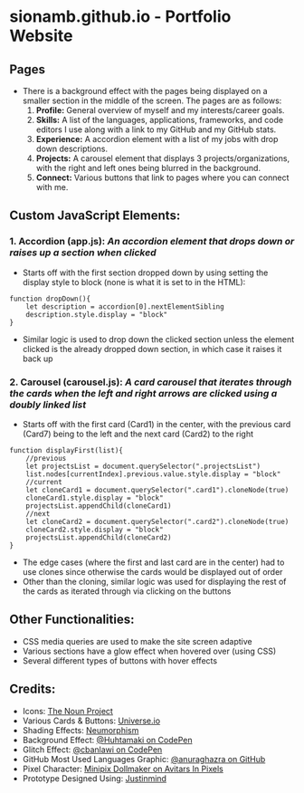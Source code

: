 # sionamb.github.io - Portfolio Website

## Pages
- There is a background effect with the pages being displayed on a smaller section in the middle of the screen. The pages are as follows: 
  1. <b>Profile:</b> General overview of myself and my interests/career goals.
  2. <b>Skills:</b> A list of the languages, applications, frameworks, and code editors I use along with a link to my GitHub and my GitHub stats.
  3. <b>Experience:</b> A accordion element with a list of my jobs with drop down descriptions.
  4. <b>Projects:</b> A carousel element that displays 3 projects/organizations, with the right and left ones being blurred in the background.
  5. <b>Connect:</b> Various buttons that link to pages where you can connect with me.

## Custom JavaScript Elements:
  ### 1. Accordion (app.js): <em>An accordion element that drops down or raises up a section when clicked</em>
 
  - Starts off with the first section dropped down by using setting the display style to block (none is what it is set to in the HTML):
```
function dropDown(){
    let description = accordion[0].nextElementSibling
    description.style.display = "block"
}
```
  - Similar logic is used to drop down the clicked section unless the element clicked is the already dropped down section, in which case it raises it back up 

### 2. Carousel (carousel.js): <em>A card carousel that iterates through the cards when the left and right arrows are clicked using a doubly linked list</em>
  - Starts off with the first card (Card1) in the center, with the previous card (Card7) being to the left and the next card (Card2) to the right
```
function displayFirst(list){
    //previous
    let projectsList = document.querySelector(".projectsList")
    list.nodes[currentIndex].previous.value.style.display = "block"
    //current
    let cloneCard1 = document.querySelector(".card1").cloneNode(true)
    cloneCard1.style.display = "block"
    projectsList.appendChild(cloneCard1)
    //next
    let cloneCard2 = document.querySelector(".card2").cloneNode(true)
    cloneCard2.style.display = "block"
    projectsList.appendChild(cloneCard2)
}
```
  - The edge cases (where the first and last card are in the center) had to use clones since otherwise the cards would be displayed out of order
  - Other than the cloning, similar logic was used for displaying the rest of the cards as iterated through via clicking on the buttons
## Other Functionalities:
  - CSS media queries are used to make the site screen adaptive 
  - Various sections have a glow effect when hovered over (using CSS)
  - Several different types of buttons with hover effects
  
  
## Credits:
- Icons: <a href = "https://thenounproject.com/">The Noun Project</a>
- Various Cards & Buttons: <a href = "https://uiverse.io/cards">Universe.io</a>
- Shading Effects: <a href = "https://neumorphism.io/#e0e0e0">Neumorphism</a>
- Background Effect: <a href = "https://codepen.io/Huhtamaki/pen/GPzwPY">@Huhtamaki on CodePen<a>
- Glitch Effect: <a href = "https://codepen.io/cbanlawi/pen/xxRBeMY">@cbanlawi on CodePen<a>
- GitHub Most Used Languages Graphic: <a href = "https://github.com/anuraghazra/github-readme-stats">@anuraghazra on GitHub<a>
- Pixel Character: <a href = "https://www.avatarsinpixels.com/">Minipix Dollmaker on Avitars In Pixels</a>
- Prototype Designed Using: <a href = "https://www.justinmind.com/">Justinmind<a>
